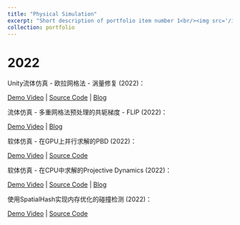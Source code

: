 ```yaml
---
title: "Physical Simulation"
excerpt: "Short description of portfolio item number 1<br/><img src='/images/500x300.png'>"
collection: portfolio
---
```


# 2022

Unity流体仿真 - 欧拉网格法 - 涡量修复 (2022)：

[Demo Video](https://www.bilibili.com/video/BV1ie4y1b7dJ) | [Source Code](https://github.com/Heskey0/Unity-Shader-Graphics/tree/main/FluidSim-VotexConfinement) | [Blog](https://www.cnblogs.com/Heskey0/p/16666017.html)



流体仿真 - 多重网格法预处理的共轭梯度 - FLIP (2022)：

[Demo Video](https://www.bilibili.com/video/BV1L24y1o7Ku) | [Blog](https://zhuanlan.zhihu.com/p/567598864)



软体仿真 - 在GPU上并行求解的PBD (2022)：

[Demo Video](https://www.bilibili.com/video/BV1cW4y1i7V1) | [Source Code](https://github.com/Heskey0/tiPDandPBD/blob/main/PBD/PBD.py)



软体仿真 - 在CPU中求解的Projective Dynamics (2022)：

[Demo Video](https://www.bilibili.com/video/BV1QB4y177Nn) | [Source Code](https://github.com/Heskey0/tiPDandPBD/blob/main/PBD/PD.py) | [Blog](https://zhuanlan.zhihu.com/p/569155539)



使用SpatialHash实现内存优化的碰撞检测 (2022)：

[Demo Video](https://www.bilibili.com/video/BV1X24y1R7w1) | [Source Code](https://github.com/Heskey0/tiSpaHash)

